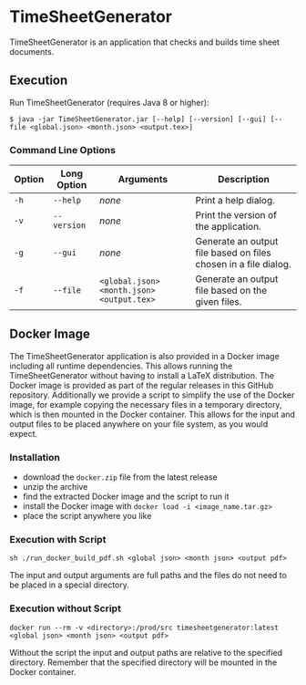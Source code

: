 # TimeSheetGenerator

TimeSheetGenerator is an application that checks and builds time sheet documents.

## Execution

Run TimeSheetGenerator (requires Java 8 or higher):

`$ java -jar TimeSheetGenerator.jar [--help] [--version] [--gui] [--file <global.json> <month.json> <output.tex>]`

### Command Line Options

| Option | Long Option | Arguments                               | Description                                                    |
| ------ | ----------- | --------------------------------------- | -------------------------------------------------------------- |
|  `-h`  |  `--help`   | _none_                                  | Print a help dialog.                                           |
|  `-v`  | `--version` | _none_                                  | Print the version of the application.                          |
|  `-g`  |   `--gui`   | _none_                                  | Generate an output file based on files chosen in a file dialog.|
|  `-f`  |  `--file`   |`<global.json> <month.json> <output.tex>`| Generate an output file based on the given files.              |

## Docker Image

The TimeSheetGenerator application is also provided in a Docker image including all runtime dependencies. This allows running the TimeSheetGenerator without having to install a LaTeX distribution. The Docker image is provided as part of the regular releases in this GitHub repository. Additionally we provide a script to simplify the use of the Docker image, for example copying the necessary files in a temporary directory, which is then mounted in the Docker container. This allows for the input and output files to be placed anywhere on your file system, as you would expect.

### Installation

- download the `docker.zip` file from the latest release
- unzip the archive
- find the extracted Docker image and the script to run it
- install the Docker image with `docker load -i <image_name.tar.gz>`
- place the script anywhere you like

### Execution with Script

`sh ./run_docker_build_pdf.sh <global json> <month json> <output pdf>`

The input and output arguments are full paths and the files do not need to be placed in a special directory.

### Execution without Script

`docker run --rm -v <directory>:/prod/src timesheetgenerator:latest <global json> <month json> <output pdf>`

Without the script the input and output paths are relative to the specified directory. Remember that the specified directory will be mounted in the Docker container.
